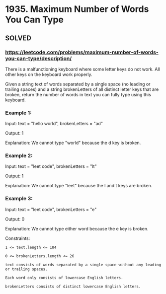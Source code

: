# 1935. Maximum Number of Words You Can Type

## SOLVED
### https://leetcode.com/problems/maximum-number-of-words-you-can-type/description/
There is a malfunctioning keyboard where some letter keys do not work. All other keys on the keyboard work properly.



Given a string text of words separated by a single space (no leading or trailing spaces) and a string brokenLetters of all distinct letter keys that are broken, return the number of words in text you can fully type using this keyboard.





### Example 1:





Input: text = &quot;hello world&quot;, brokenLetters = &quot;ad&quot;


Output: 1



Explanation: We cannot type &quot;world&quot; because the d key is broken.





### Example 2:





Input: text = &quot;leet code&quot;, brokenLetters = &quot;lt&quot;


Output: 1



Explanation: We cannot type &quot;leet&quot; because the l and t keys are broken.





### Example 3:





Input: text = &quot;leet code&quot;, brokenLetters = &quot;e&quot;


Output: 0



Explanation: We cannot type either word because the e key is broken.







Constraints:





	1 <= text.length <= 104

	0 <= brokenLetters.length <= 26

	text consists of words separated by a single space without any leading or trailing spaces.

	Each word only consists of lowercase English letters.

	brokenLetters consists of distinct lowercase English letters.



